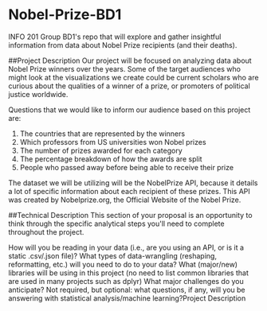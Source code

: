 # Nobel-Prize-BD1
INFO 201 Group BD1's repo that will explore and gather insightful information from data about Nobel Prize recipients (and their deaths).


##Project Description
Our project will be focused on analyzing data about Nobel Prize winners
over the years. Some of the target audiences who might look at the
visualizations we create could be current scholars who are curious about
the qualities of a winner of a prize, or promoters of political justice
worldwide. 

Questions that we would like to inform our audience based on this
project are:
1. The countries that are represented by the winners
2. Which professors from US universities won Nobel prizes
3. The number of prizes awarded for each category
4. The percentage breakdown of how the awards are split
5. People who passed away before being able to receive their prize

The dataset we will be utilizing will be the NobelPrize API, because it
details a lot of specific information about each recipient of these prizes.
This API was created by Nobelprize.org, the Official Website of the Nobel
Prize.


##Technical Description
This section of your proposal is an opportunity to think through the specific analytical steps you'll need to complete throughout the project.

How will you be reading in your data (i.e., are you using an API, or is it a static .csv/.json file)?
What types of data-wrangling (reshaping, reformatting, etc.) will you need to do to your data?
What (major/new) libraries will be using in this project (no need to list common libraries that are used in many projects such as dplyr)
What major challenges do you anticipate?
Not required, but optional: what questions, if any, will you be answering with statistical analysis/machine learning?Project Description
